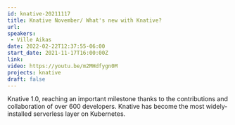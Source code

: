 ```yaml
---
id: knative-20211117
title: Knative November/ What's new with Knative?
url: 
speakers:
 - Ville Aikas
date: 2022-02-22T12:37:55-06:00
start_date: 2021-11-17T16:00:00Z
link:  
video: https://youtu.be/m2MHdfygn0M
projects: knative
draft: false
---
```


Knative 1.0, reaching an important milestone thanks to the contributions and collaboration of over 600 developers. Knative has become the most widely-installed serverless layer on Kubernetes.

